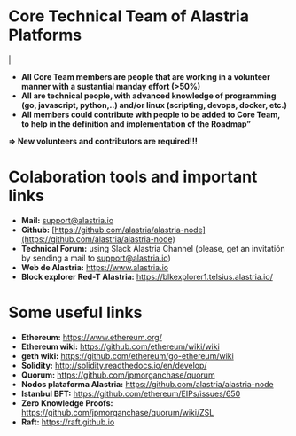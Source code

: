 # Core Technical Team of Alastria Platforms
|
* **All Core Team members are people that are working in a volunteer manner with a sustantial manday effort (>50%)**
* **All are technical people, with advanced knowledge of programming (go, javascript, python,..) and/or linux (scripting, devops, docker, etc.)**
* **All members could contribute with people to be added to Core Team, to help in the definition and implementation of the Roadmap”**

**=> New volunteers and contributors are required!!!**

# Colaboration tools and important links
* **Mail:** support@alastria.io
* **Github:** [https://github.com/alastria/alastria-node](https://github.com/alastria/alastria-node)
* **Technical Forum:** using Slack Alastria Channel (please, get an invitatión by sending a mail to support@alastria.io)
* **Web de Alastria:** https://www.alastria.io
* **Block explorer Red-T Alastria:** https://blkexplorer1.telsius.alastria.io/

# Some useful links
* **Ethereum:** https://www.ethereum.org/
* **Ethereum wiki:** https://github.com/ethereum/wiki/wiki
* **geth wiki:** https://github.com/ethereum/go-ethereum/wiki
* **Solidity:** http://solidity.readthedocs.io/en/develop/
* **Quorum:** https://github.com/jpmorganchase/quorum
* **Nodos plataforma Alastria:** https://github.com/alastria/alastria-node
* **Istanbul BFT:** https://github.com/ethereum/EIPs/issues/650
* **Zero Knowledge Proofs:** https://github.com/jpmorganchase/quorum/wiki/ZSL
* **Raft:** https://raft.github.io

